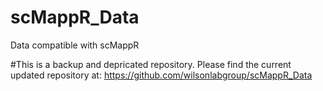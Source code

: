 # scMappR_Data
Data compatible with scMappR

#This is a backup and depricated repository. Please find the current updated repository at: https://github.com/wilsonlabgroup/scMappR_Data
